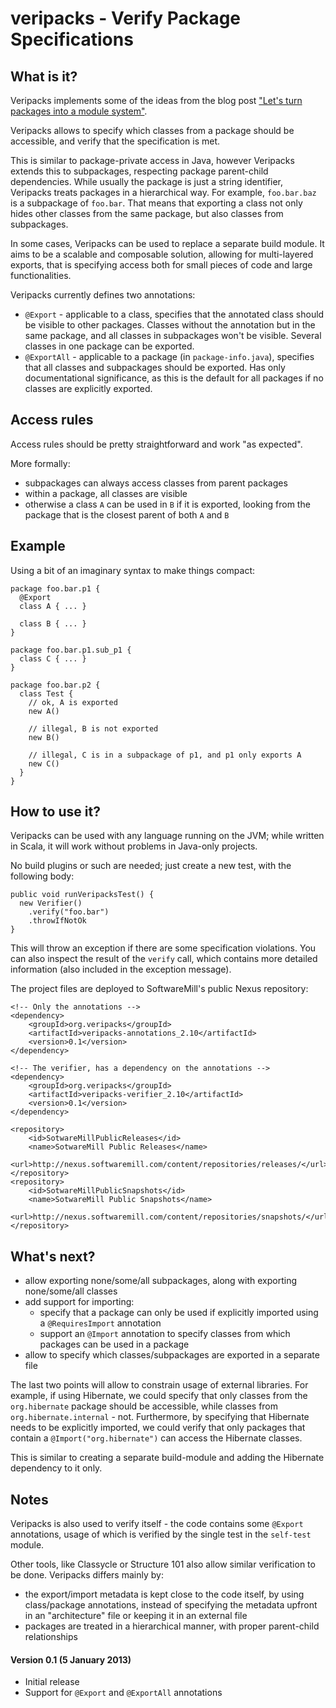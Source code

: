 veripacks - Verify Package Specifications
=========================================

What is it?
-----------

Veripacks implements some of the ideas from the blog post
["Let's turn packages into a module system"](http://www.warski.org/blog/2012/11/lets-turn-packages-into-a-module-system/).

Veripacks allows to specify which classes from a package should be accessible, and verify that the specification is met.

This is similar to package-private access in Java, however Veripacks extends this to subpackages, respecting package
parent-child dependencies. While usually the package is just a string identifier, Veripacks treats packages in a
hierarchical way. For example, `foo.bar.baz` is a subpackage of `foo.bar`. That means that exporting a class not only
hides other classes from the same package, but also classes from subpackages.

In some cases, Veripacks can be used to replace a separate build module. It aims to be a scalable and composable
solution, allowing for multi-layered exports, that is specifying access both for small pieces of code and large
functionalities.

Veripacks currently defines two annotations:
* `@Export` - applicable to a class, specifies that the annotated class should be visible to other packages. Classes
without the annotation but in the same package, and all classes in subpackages won't be visible. Several classes
in one package can be exported.
* `@ExportAll` - applicable to a package (in `package-info.java`), specifies that all classes and subpackages should be
exported. Has only documentational significance, as this is the default for all packages if no classes are explicitly
exported.

Access rules
------------

Access rules should be pretty straightforward and work "as expected".

More formally:
* subpackages can always access classes from parent packages
* within a package, all classes are visible
* otherwise a class `A` can be used in `B` if it is exported, looking from the package that is the closest parent of
both `A` and `B`

Example
-------

Using a bit of an imaginary syntax to make things compact:

    package foo.bar.p1 {
      @Export
      class A { ... }

      class B { ... }
    }

    package foo.bar.p1.sub_p1 {
      class C { ... }
    }

    package foo.bar.p2 {
      class Test {
        // ok, A is exported
        new A()

        // illegal, B is not exported
        new B()

        // illegal, C is in a subpackage of p1, and p1 only exports A
        new C()
      }
    }

How to use it?
--------------

Veripacks can be used with any language running on the JVM; while written in Scala, it will work without problems
in Java-only projects.

No build plugins or such are needed; just create a new test, with the following body:

    public void runVeripacksTest() {
      new Verifier()
        .verify("foo.bar")
        .throwIfNotOk
    }

This will throw an exception if there are some specification violations. You can also inspect the result of the
`verify` call, which contains more detailed information (also included in the exception message).

The project files are deployed to SoftwareMill's public Nexus repository:

    <!-- Only the annotations -->
    <dependency>
        <groupId>org.veripacks</groupId>
        <artifactId>veripacks-annotations_2.10</artifactId>
        <version>0.1</version>
    </dependency>

    <!-- The verifier, has a dependency on the annotations -->
    <dependency>
        <groupId>org.veripacks</groupId>
        <artifactId>veripacks-verifier_2.10</artifactId>
        <version>0.1</version>
    </dependency>

    <repository>
        <id>SotwareMillPublicReleases</id>
        <name>SotwareMill Public Releases</name>
        <url>http://nexus.softwaremill.com/content/repositories/releases/</url>
    </repository>
    <repository>
        <id>SotwareMillPublicSnapshots</id>
        <name>SotwareMill Public Snapshots</name>
        <url>http://nexus.softwaremill.com/content/repositories/snapshots/</url>
    </repository>

What's next?
------------

* allow exporting none/some/all subpackages, along with exporting none/some/all classes
* add support for importing:
  * specify that a package can only be used if explicitly imported using a `@RequiresImport` annotation
  * support an `@Import` annotation to specify classes from which packages can be used in a package
* allow to specify which classes/subpackages are exported in a separate file

The last two points will allow to constrain usage of external libraries. For example, if using Hibernate, we could
specify that only classes from the `org.hibernate` package should be accessible, while classes from
`org.hibernate.internal` - not. Furthermore, by specifying that Hibernate needs to be explicitly imported, we could
verify that only packages that contain a `@Import("org.hibernate")` can access the Hibernate classes.

This is similar to creating a separate build-module and adding the Hibernate dependency to it only.

Notes
-----

Veripacks is also used to verify itself - the code contains some `@Export` annotations, usage of which is verified by
the single test in the `self-test` module.

Other tools, like Classycle or Structure 101 also allow similar verification to be done. Veripacks differs mainly by:
* the export/import metadata is kept close to the code itself, by using class/package annotations, instead of specifying
the metadata upfront in an "architecture" file or keeping it in an external file
* packages are treated in a hierarchical manner, with proper parent-child relationships

#### Version 0.1 (5 January 2013)

* Initial release
* Support for `@Export` and `@ExportAll` annotations